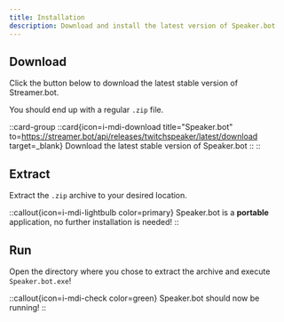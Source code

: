 ```yaml
---
title: Installation
description: Download and install the latest version of Speaker.bot
---
```


## Download
Click the button below to download the latest stable version of Streamer.bot.

You should end up with a regular `.zip` file.

::card-group
  ::card{icon=i-mdi-download title="Speaker.bot" to=https://streamer.bot/api/releases/twitchspeaker/latest/download target=_blank}
  Download the latest stable version of Speaker.bot
  ::
::

## Extract
Extract the `.zip` archive to your desired location.

::callout{icon=i-mdi-lightbulb color=primary}
Speaker.bot is a **portable** application, no further installation is needed!
::

## Run
Open the directory where you chose to extract the archive and execute `Speaker.bot.exe`!

::callout{icon=i-mdi-check color=green}
Speaker.bot should now be running!
::